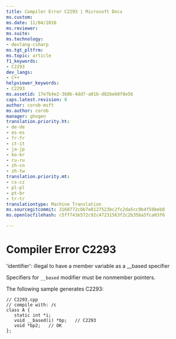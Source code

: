 ```yaml
---
title: Compiler Error C2293 | Microsoft Docs
ms.custom: 
ms.date: 11/04/2016
ms.reviewer: 
ms.suite: 
ms.technology:
- devlang-csharp
ms.tgt_pltfrm: 
ms.topic: article
f1_keywords:
- C2293
dev_langs:
- C++
helpviewer_keywords:
- C2293
ms.assetid: 17e7b4e2-368b-4dd7-a01b-d82be60f8e56
caps.latest.revision: 8
author: corob-msft
ms.author: corob
manager: ghogen
translation.priority.ht:
- de-de
- es-es
- fr-fr
- it-it
- ja-jp
- ko-kr
- ru-ru
- zh-cn
- zh-tw
translation.priority.mt:
- cs-cz
- pl-pl
- pt-br
- tr-tr
translationtype: Machine Translation
ms.sourcegitcommit: 3168772cbb7e8127523bc2fc2da5cc9b4f59beb8
ms.openlocfilehash: c5ff743e572c92c47231563f2c2b35ba5fca03f6

---
```

# <a name="compiler-error-c2293"></a>Compiler Error C2293
'identifier': illegal to have a member variable as a __based specifier  
  
 Specifiers for `__based` modifier must be nonmember pointers.  
  
 The following sample generates C2293:  
  
```  
// C2293.cpp  
// compile with: /c  
class A {  
   static int *i;  
   void __based(i) *bp;   // C2293  
   void *bp2;   // OK  
};  
```


<!--HONumber=Jan17_HO4-->


